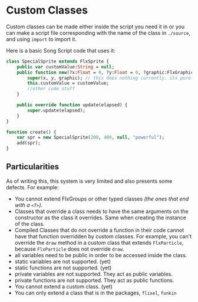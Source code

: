# Custom Classes

Custom classes can be made either inside the script you need it in or you can make a script file corresponding with the name of the class in ``./source``, and using `import` to import it.

Here is a basic Song Script code that uses it:
```haxe
class SpecialSprite extends FlxSprite {
    public var customValue:String = null;
    public function new(?x:Float = 0, ?y:Float = 0, ?graphic:FlxGraphicAsset, customValue:String) { // it also has to start with the same arguments as the super class, (limitation for now)
        super(x, y, graphic); // this does nothing currently, its purely visual for now, but it will be used in the future
        this.customValue = customValue;
        //other code stuff
    }

    public override function update(elapsed) {
        super.update(elapsed);
    }
}

function create() {
    var spr = new SpecialSprite(200, 400, null, "powerful");
    add(spr);
}
```

## Particularities
As of writing this, this system is very limited and also presents some defects. For example:
- You cannot extend FlxGroups or other typed classes *(the ones that end with a ``<T>``)*.
- Classes that override a class needs to have the same arguments on the constructor as the class it overrides. Same when creating the instance of the class.
- Compiled Classes that do not override a function in their code cannot have that function overridden by custom classes. For example, you can't override the `draw` method in a custom class that extends `FlxParticle`, because `FlxParticle` does not override `draw`.
- all variables need to be public in order to be accessed inside the class.
- static variables are not supported. (yet)
- static functions are not supported. (yet)
- private variables are not supported. They act as public variables.
- private functions are not supported. They act as public functions.
- You cannot extend a custom class. (yet)
- You can only extend a class that is in the packages, `flixel`, `funkin`